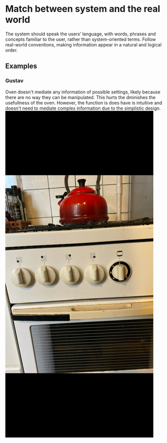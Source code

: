 # Match between system and the real world

The system should speak the users’ language, with words, phrases and concepts familiar to the user, rather than system-oriented terms. Follow real-world conventions, making information appear in a natural and logical order.

## Examples

### Gustav
Oven doesn't mediate any information of possible settings, likely because there are no way they can be manipulated. This hurts the dminishes the usefullness of the oven. However, the function is does have is intuitive and doesn't need to mediate complex information due to the simplistic design.
![](images/Gustav-Oven.jpg)

